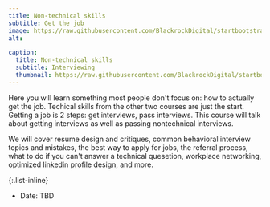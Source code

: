 ```yaml
---
title: Non-technical skills
subtitle: Get the job
image: https://raw.githubusercontent.com/BlackrockDigital/startbootstrap-agency/master/src/assets/img/portfolio/03-full.jpg
alt: 

caption:
  title: Non-technical skills
  subtitle: Interviewing
  thumbnail: https://raw.githubusercontent.com/BlackrockDigital/startbootstrap-agency/master/src/assets/img/portfolio/03-thumbnail.jpg
---
```

Here you will learn something most people don't focus on: how to actually get the job. Techical skills from the other two courses are just the start. Getting a job is 2 steps: get interviews, pass interviews. This course will talk about getting interviews as well as passing nontechnical interviews. 

We will cover resume design and critiques, common behavioral interview topics and mistakes, the best way to apply for jobs, the referral process, what to do if you can't answer a technical quesetion, workplace networking, optimized linkedin profile design, and more.  

{:.list-inline}
- Date: TBD

